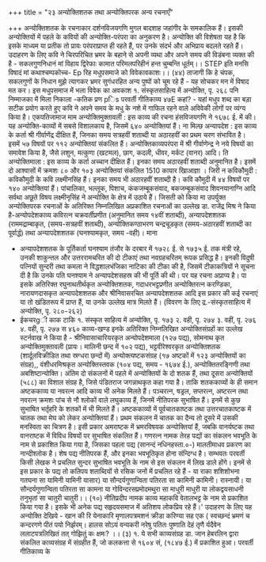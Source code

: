 +++
title = "२३ अन्योक्तिशतक तथा अन्योक्तिपरक अन्य रचनाएँ"

+++
अन्योक्तिशतक के रचनाकार दर्शनविजयगणि मुगल बादशाह जहांगीर के समकालिक हैं। इसकी अन्योक्तियों में पहले के कवियों की अन्योक्ति-परंपरा का अनुकरण है। अन्योक्ति की विशेषता यह है कि इसके माध्यम या प्रतीक तो प्रायः परंपराप्राप्त ही रहते हैं, पर उनके संदर्भ और अभिप्राय बदलते रहते हैं। उदाहरण के लिए कवि ने चिरपरिचित भ्रमर के बहाने से अपनी व्यथा और अपने समय की विडंबना व्यक्त की है -
सकलगुणनिधानं मां विहाय द्विरेफाः कामात
परिमलपरिहीनं हन्त चुम्बन्ति धूर्तम्।। STEP
इति मनसि विषादं मां कथाश्चम्पकोच्च- Ep रिह मधुपसमाजे को विवेकावकाशः।। (४४)
ताजागी कि
हे चंपक, सकलगुणों के निधान मुझे त्यागकर भ्रमर सुगंधरहित अन्य पुष्पों को चूम रहे हैं - यह सोचकर मन में विषाद मत कर। इस मधुपसमाज में भला विवेक का अवकाश १. संस्कृतसाहित्य में अन्योक्ति, पृ. २६८
पनि निम्माजका में मिला निकाला
-कतिक प्रण pिs
परवर्ती गीतिकाव्य
४७E कहां? - यहां मधुप शब्द का बड़ा सटीक प्रयोग करते हुए कवि ने अपने समय के मधु के नशे में गाफिल रहने वाले अविवेकी लोगों पर व्यंग्य किया है। एकपतिजामाज माम अन्योक्तिमुक्तावली : इस काव्य की रचना हंसविजयगणि ने १६७८ ई. में की। यह अन्योक्ति-काव्यों में सबसे विशालकाय है, जिसमें ६४० अन्योक्तियां हैं। ना मिल्छ
अन्यापदेश : इस काव्य के कर्ता श्री गीर्वाणेंद्र दीक्षित हैं, जिनका समय सत्रहवीं शताब्दी या अठारहवीं का प्रथम चरण संभावित है। इसमें ५७ विषयों पर ११२ अन्योक्तियां संकलित हैं। अन्योक्तिकाव्यपरंपरा में श्री गीर्वाणेन्द्र ने नये विषयों का समावेश किया है, जैसे लशुन, मत्कुणा (खटमल), छाग, कदली, धीवर, मर्कट (वानर) आदि।
ति अन्योक्तिमाला : इस काव्य के कर्ता अच्चान दीक्षित हैं। इनका समय अठारहवीं शताब्दी अनुमानित है। इसमें दो आश्वासों में क्रमशः ८० और १०३ अन्योक्तियां संकलित
1510 कायार खिाआज्ञा । जिरी न कविकौमुदी : कविकौमुदी के कवि लक्ष्मीनसिंह हैं। इनका समय भी अठारहवीं शताब्दी है। कवि कौमुदी में ४४ विषयों पर १४० अन्योक्तियां हैं। पांचालिका, भल्लूक, पिशाच, कंकजम्बूकसंवाद, बकजम्बूकसंवाद शिवनयानाग्नि आदि सर्वथा अछूते विषय लक्ष्मीनृसिंह ने अन्योक्ति के क्षेत्र में उठाये हैं। जिसती को किया
मा उपर्युक्त अन्योक्तिपरक रचनाओं के अतिरिक्त निम्नलिखित अप्रकाशित रचनाओं का उल्लेख डा. राजेंद्र मिश्र ने किया है-अन्योपदेशकाव्य कविरत्न चक्रवर्तीप्रणीत (अनुमानित समय १४वीं शताब्दी), अन्यापदेशशतक (राममद्राम्बाकृत, (समय-सत्रहवीं शताब्दी), अन्योक्तिकण्ठाभरण चन्द्रचूडकृत (समय-अठारहवीं शताब्दी का पूर्वार्द्ध) तथा अन्यापदेशशतक (घनश्यामकृत, समय -वही)। माना
- अन्यापदेशशतक के पूर्तिकर्ता घनश्याम तंजौर के दरबार में १७२८ ई. से १७३५ ई. तक मंत्री रहे, उनकी शाकुन्तल और उत्तररामचरित की दो टीकाएं तथा नवग्रहचरितम् रूपक प्रसिद्ध है। इनकी विदुषी पत्नियों सुन्दरी तथा कमला ने विद्धशालभंजिका नाटिका की टीका की है, जिसमें टीकाकत्रियों ने सूचना दी है कि उनके पति घनश्याम ने अन्यापदेशसहस्र की भी पूर्ति की थी। पर यह रचना अप्राप्य है। पा
इसके अतिरिक्त रघुनाथतीर्थकृत अन्योक्तिशतक, गदाधरभट्टप्रणीत अन्योक्तिरत्न करण्डिका, नारायणदासकृत अन्यापदेशशतक और श्रीनिवासरचित अन्यापदेशशतक
आदि इस प्रकार की कई रचनाएं या तो खंडितरूप में प्राप्त हैं, या उनके उल्लेख मात्र मिलते हैं। (विवरण के लिए द्र.-संस्कृतसाहित्य में अन्योक्ति, पृ. २८०-२६२)
- ईकचरgी काक टाकि १. संस्कृत साहित्य में अन्योक्ति, पृ. १७३ २. वही, पृ. २७४ ३. वहीं, पृ. २७६ ४. वही, पृ. २७७
स
४६०
काव्य-खण्ड इनके अतिरिक्त निम्नलिखित अन्योक्तिसंग्रहों का उल्लेख स्टर्नवाख ने किया है - श्रीनिवासाचारियरकृत अन्योपदेशमाला (१२७ पद्य), सोमनाथ कृत अन्योक्तिमुक्तावली (प्रायः। मालिनी छन्द में १०२ पद्य), भट्टवीरेश्वरकृत अन्योक्तिशतक (शार्दूलविक्रीडित तथा स्रग्धरा छन्दों में) अन्योक्त्यष्टकसंग्रह (१७ अष्टकों में १२३ अन्योक्तियों का संग्रह),, वंशीधरमिश्रकृत अन्योक्तिस्तवक (१०४ पद्य, समय - १६७४ ई.), अन्योक्तितरङ्गिणी तथा अबशिष्टान्योक्ति। अंतिम दो संकलनों में पहले में अन्योक्तियों के दो शतक हैं, तथा दूसरा अन्योक्तियों (५८८) का विशाल संग्रह है, जिसे पंडितराज जगन्नाथकृत कहा गया है। ताकि
शतककाव्यों के ही समान अष्टककाव्य या नवरत्न आदि काव्य भी अनेक मिलते हैं। पञ्चरत्न, षड्रल, सप्तरत्न, अष्टरत्न तथा नवरत्न क्रमशः पांच से नौ श्लोकों वाले लघुकाव्य हैं, जिनमें नीतिपरक सुभाषित हैं। इनमें से कुछ सुभाषित भर्तृहरि के शतकों में भी मिलते हैं। अष्टककाव्यों में पूर्वचातकाष्टक तथा उत्तरचातकाष्टक में चातक तथा मेघ को लेकर अन्योक्तियां हैं। प्रथम संकलन में चातक का दैन्य तो दूसरे में उसकी मनस्विता का चित्रण है। इसी प्रकार अमराष्टक में भ्रमरविषयक अन्योक्तियां हैं, जबकि वानर्यष्टक तथा वानराष्टक में विविध विषयों पर सुभाषित संकलित हैं।
गणरत्न नामक तेरह पद्यों का संकलन भवभूति के नाम से प्रकाशित किया गया है, जिसका पहला पद्य (सानन्दं नधिनहस्ता.०-) मालतीमाधव प्रकरण का नान्दीश्लोक है। शेष पद्य नीतिपरक हैं, और इनका भवभूतिकृत होना संन्दिग्ध है। सम्भवतः परवर्ती किसी लेखक ने प्रचलित सुन्दर सुभाषित भवभूति के नाम से इस संकलन में लिख डाले होंगे। इनमें से इस प्रकार के पद्य तो कतिपय शताब्दियों से रसिक जनों में प्रचलित रहे हैं -
या राका शशिशोभना गतघना सा यामिनी यामिनी यासार) या सौन्दर्यगुणान्विता पतिरता सा कामिनी कामिनी। रास्नायी। या सौन्दर्यगुणान्विता पतिरता सा कामना या गोविन्दरसप्रमोदमथुरा सा माधुरी माधुरी
या लोकद्वयसाधनी तनुभृतां सा चातुरी चातुरी।। (१०) नीतिप्रदीप नामक काव्य महाकवि वेतालभट्ट के नाम से प्रकाशित किया गया है। इसके भी अनेक पद्य सहृदयसमाज में अतिशय लोकप्रिय रहे हैं।' उदाहरण के लिए यह
अन्योक्ति देखिये - खान की रि येनाकारि मृणालपत्रमशनं क्रीडा करिण्या सह एक
( स्वच्छन्दं भ्रमणं च कन्दरगणे पीतं पयो निर्झरम्। हालस
सोऽयं वन्यकरी नरेषु पतितः पुष्णाति देहं तृणै र्यदैवेन ललाटपत्रलिखितं तत् गोझितुं कः क्षमः? ।। (३)
१. ये सभी काव्यसंग्रह डा. जान हेबरलिन द्वारा संकलित काव्यसंग्रह में संग्रहीत हैं, जो कलकत्ता से
१६०४ सं, (१८४७ ई.) में प्रकाशित हुआ।
परवर्ती गीतिकाव्य के